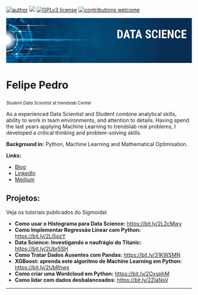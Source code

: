 [![author](https://img.shields.io/badge/author-felipeqpedro-red.svg)](https://www.linkedin.com/in/felipe-pedro-212222236/) [![](https://img.shields.io/badge/python-3.7+-blue.svg)](https://www.python.org/downloads/release/python-365/) [![GPLv3 license](https://img.shields.io/badge/License-GPLv3-blue.svg)](http://perso.crans.org/besson/LICENSE.html) [![contributions welcome](https://img.shields.io/badge/contributions-welcome-brightgreen.svg?style=flat)](https://github.com/carlosfab/data_science/issues)

<p align="center">
  <img src="banner.png" >
</p>

# Felipe Pedro
<sub>*Student Data Scientist* at trendslab Center</sub>

As a experienced Data Scientist and Student combine analytical skills, ability to work in team environments, and attention to details. Having spend the last years applying Machine Learning to trendslab real problems, I developed a critical thinking and problem-solving skills.



**Background in:** Python, Machine Learning and Mathematical Optimisation.

**Links:**
* [Blog](http://trendslab.com.br)
* [LinkedIn](https://www.linkedin.com/in/felipe-pedro-212222236/)
* [Medium](https://medium.com/)


## Projetos:
Veja os tutoriais publicados do Sigmoidal:

* **Como usar o Histograma para Data Science:** https://bit.ly/2L2cMwy
* **Como Implementar Regressão Linear com Python:** https://bit.ly/2Li5pzY
* **Data Science: Investigando o naufrágio do Titanic:** https://bit.ly/2Ubr5SH
* **Como Tratar Dados Ausentes com Pandas:** https://bit.ly/31KWSMN
* **XGBoost: aprenda este algoritmo de Machine Learning em Python:** https://bit.ly/2UbRhws
* **Como criar uma Wordcloud em Python:** https://bit.ly/2OxsphM
* **Como lidar com dados desbalanceados:** https://bit.ly/2ZlaNsV

---




